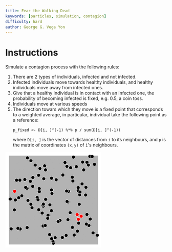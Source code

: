 ```yaml
---
title: Fear the Walking Dead
keywords: [particles, simulation, contagion]
difficulty: hard
author: George G. Vega Yon
---
```


# Instructions

Simulate a contagion process with the following rules:

1.  There are 2 types of individuals, infected and not infected.
2.  Infected individuals move towards healthy individuals, and healthy
    individuals move away from infected ones.
3.  Give that a healthy individual is in contact with an infected one, the
    probability of becoming infected is fixed, e.g. 0.5, a coin toss.
4.  Individuals move at various speeds
5.  The direction towars which they move is a fixed point that corresponds to a
    weighted average, in particular, individual take the following point as a
    reference:
    ```
    p_fixed <- D[i, ]^(-1) %*% p / sum(D[i, ]^(-1))
    ```
    where `D[i, ]` is the vector of distances from `i` to its neighbours, and
    `p` is the matrix of coordinates `(x,y)` of `i`'s neighbours.
    
    
![Fear the Walking Dead](walking-dead.gif)

